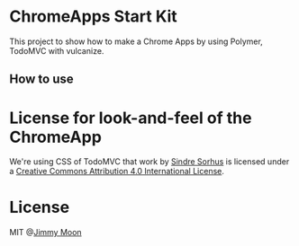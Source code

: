 # ChromeApps Start Kit

This project to show how to make a Chrome Apps by using Polymer, TodoMVC with vulcanize. 

## How to use

# License for look-and-feel of the ChromeApp

We're using CSS of TodoMVC that <span xmlns:dct="http://purl.org/dc/terms/" href="http://purl.org/dc/dcmitype/InteractiveResource" rel="dct:type">work</span> by <a xmlns:cc="http://creativecommons.org/ns#" href="http://sindresorhus.com" property="cc:attributionName" rel="cc:attributionURL">Sindre Sorhus</a> is licensed under a <a rel="license" href="http://creativecommons.org/licenses/by/4.0/deed.en_US">Creative Commons Attribution 4.0 International License</a>.

# License

MIT @[Jimmy Moon](http://ragingwind.me)
